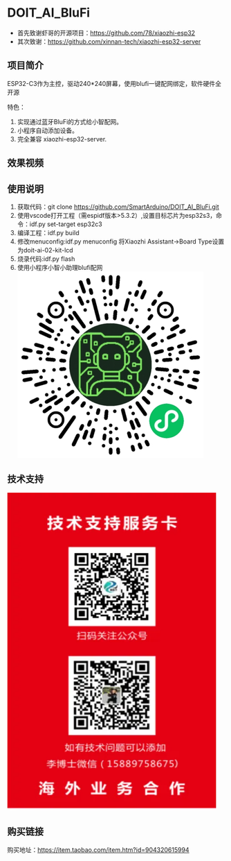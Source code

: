 # DOIT_AI_BluFi

*   首先致谢虾哥的开源项目：https://github.com/78/xiaozhi-esp32
*   其次致谢：https://github.com/xinnan-tech/xiaozhi-esp32-server


## 项目简介
ESP32-C3作为主控，驱动240*240屏幕，使用blufi一键配网绑定，软件硬件全开源

特色：

1. 实现通过蓝牙BluFi的方式给小智配网。
2. 小程序自动添加设备。
3. 完全兼容 xiaozhi-esp32-server.


## 效果视频

## 使用说明
1. 获取代码：git clone https://github.com/SmartArduino/DOIT_AI_BluFi.git
2. 使用vscode打开工程（需espidf版本>5.3.2）,设置目标芯片为esp32s3，命令：idf.py set-target esp32c3
3. 编译工程：idf.py build
4. 修改menuconfig:idf.py menuconfig
    将Xiaozhi Assistant->Board Type设置为doit-ai-02-kit-lcd
5. 烧录代码:idf.py flash
6. 使用小程序小智小助理blufi配网
![alt text](image1.jpg)


## 技术支持
![alt text](image.png)

## 购买链接
购买地址：https://item.taobao.com/item.htm?id=904320615994